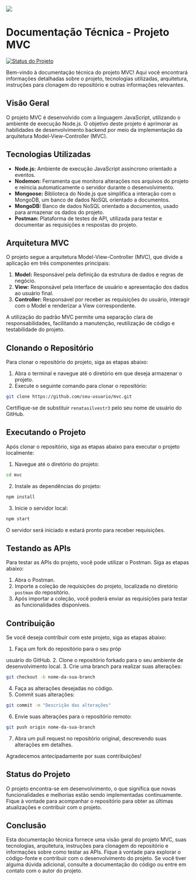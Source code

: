 ![](https://techterms.com/img/lg/mvc_1321.png)

# Documentação Técnica - Projeto MVC

[![Status do Projeto](https://img.shields.io/badge/Status-Em%20Desenvolvimento-brightgreen?color=yellow)](#)

Bem-vindo à documentação técnica do projeto MVC! Aqui você encontrará informações detalhadas sobre o projeto, tecnologias utilizadas, arquitetura, instruções para clonagem do repositório e outras informações relevantes.

## Visão Geral

O projeto MVC é desenvolvido com a linguagem JavaScript, utilizando o ambiente de execução Node.js. O objetivo deste projeto é aprimorar as habilidades de desenvolvimento backend por meio da implementação da arquitetura Model-View-Controller (MVC).

## Tecnologias Utilizadas

- **Node.js:** Ambiente de execução JavaScript assíncrono orientado a eventos.
- **Nodemon:** Ferramenta que monitora alterações nos arquivos do projeto e reinicia automaticamente o servidor durante o desenvolvimento.
- **Mongoose:** Biblioteca do Node.js que simplifica a interação com o MongoDB, um banco de dados NoSQL orientado a documentos.
- **MongoDB:** Banco de dados NoSQL orientado a documentos, usado para armazenar os dados do projeto.
- **Postman:** Plataforma de testes de API, utilizada para testar e documentar as requisições e respostas do projeto.

## Arquitetura MVC

O projeto segue a arquitetura Model-View-Controller (MVC), que divide a aplicação em três componentes principais:

1. **Model:** Responsável pela definição da estrutura de dados e regras de negócio.
2. **View:** Responsável pela interface de usuário e apresentação dos dados ao usuário final.
3. **Controller:** Responsável por receber as requisições do usuário, interagir com o Model e renderizar a View correspondente.

A utilização do padrão MVC permite uma separação clara de responsabilidades, facilitando a manutenção, reutilização de código e testabilidade do projeto.

## Clonando o Repositório

Para clonar o repositório do projeto, siga as etapas abaixo:

1. Abra o terminal e navegue até o diretório em que deseja armazenar o projeto.
2. Execute o seguinte comando para clonar o repositório:

```bash
git clone https://github.com/seu-usuario/mvc.git
```

Certifique-se de substituir `renatasilvestr3` pelo seu nome de usuário do GitHub.

## Executando o Projeto

Após clonar o repositório, siga as etapas abaixo para executar o projeto localmente:

1. Navegue até o diretório do projeto:

```bash
cd mvc
```

2. Instale as dependências do projeto:

```bash
npm install
```

3. Inicie o servidor local:

```bash
npm start
```

O servidor será iniciado e estará pronto para receber requisições.

## Testando as APIs

Para testar as APIs do projeto, você pode utilizar o Postman. Siga as etapas abaixo:

1. Abra o Postman.
2. Importe a coleção de requisições do projeto, localizada no diretório `postman` do repositório.
3. Após importar a coleção, você poderá enviar as requisições para testar as funcionalidades disponíveis.

## Contribuição

Se você deseja contribuir com este projeto, siga as etapas abaixo:

1. Faça um fork do repositório para o seu próp

usuário do GitHub. 2. Clone o repositório forkado para o seu ambiente de desenvolvimento local. 3. Crie uma branch para realizar suas alterações:

```bash
git checkout -b nome-da-sua-branch
```

4. Faça as alterações desejadas no código.
5. Commit suas alterações:

```bash
git commit -m "Descrição das alterações"
```

6. Envie suas alterações para o repositório remoto:

```bash
git push origin nome-da-sua-branch
```

7. Abra um pull request no repositório original, descrevendo suas alterações em detalhes.

Agradecemos antecipadamente por suas contribuições!

## Status do Projeto

O projeto encontra-se em desenvolvimento, o que significa que novas funcionalidades e melhorias estão sendo implementadas continuamente. Fique à vontade para acompanhar o repositório para obter as últimas atualizações e contribuir com o projeto.

## Conclusão

Esta documentação técnica fornece uma visão geral do projeto MVC, suas tecnologias, arquitetura, instruções para clonagem do repositório e informações sobre como testar as APIs. Fique à vontade para explorar o código-fonte e contribuir com o desenvolvimento do projeto. Se você tiver alguma dúvida adicional, consulte a documentação do código ou entre em contato com o autor do projeto.
